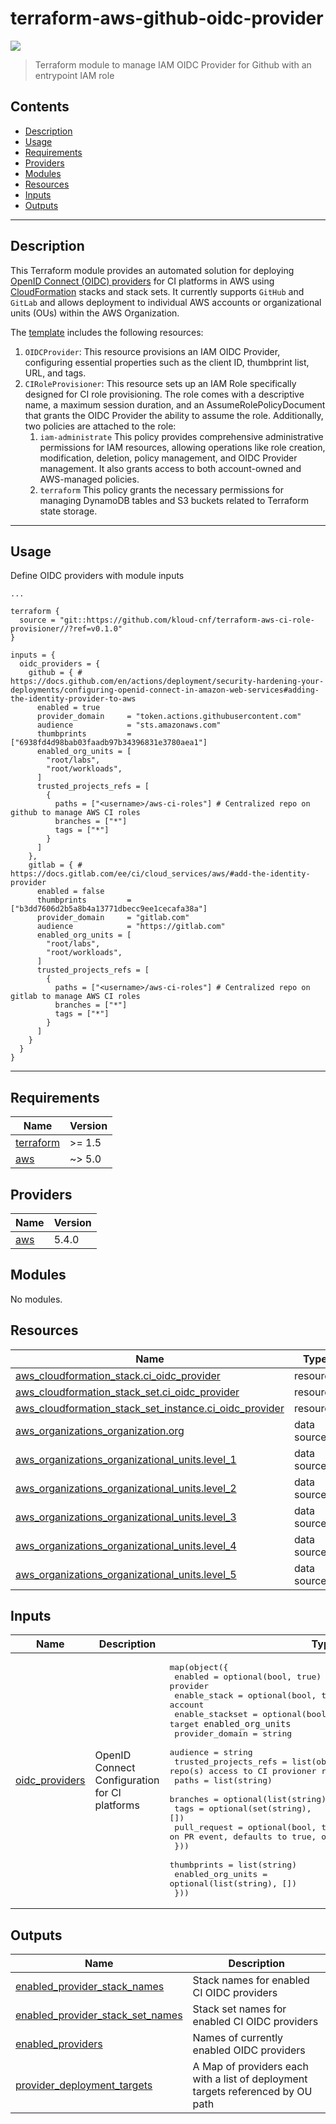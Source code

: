 # terraform-aws-github-oidc-provider

![](https://img.shields.io/badge/Terraform-1.5x-623CE4?logo=terraform)

> Terraform module to manage IAM OIDC Provider for Github with an entrypoint IAM role 

<!-- START doctoc generated TOC please keep comment here to allow auto update -->
<!-- DON'T EDIT THIS SECTION, INSTEAD RE-RUN doctoc TO UPDATE -->
## Contents

- [Description](#description)
- [Usage](#usage)
- [Requirements](#requirements)
- [Providers](#providers)
- [Modules](#modules)
- [Resources](#resources)
- [Inputs](#inputs)
- [Outputs](#outputs)

<!-- END doctoc generated TOC please keep comment here to allow auto update -->

---
## Description

This Terraform module provides an automated solution for deploying [OpenID Connect (OIDC) providers](https://docs.aws.amazon.com/IAM/latest/UserGuide/id_roles_providers_create_oidc.html) for CI platforms in AWS using [CloudFormation](https://aws.amazon.com/cloudformation/) stacks and stack sets. It currently supports `GitHub` and `GitLab` and allows deployment to individual AWS accounts or organizational units (OUs) within the AWS Organization.

The [template](./templates/stackset.yaml.tftpl) includes the following resources:

1. `OIDCProvider`: This resource provisions an IAM OIDC Provider, configuring essential properties such as the client ID, thumbprint list, URL, and tags.
2. `CIRoleProvisioner`: This resource sets up an IAM Role specifically designed for CI role provisioning. The role comes with a descriptive name, a maximum session duration, and an AssumeRolePolicyDocument that grants the OIDC Provider the ability to assume the role. Additionally, two policies are attached to the role:
   1. `iam-administrate` This policy provides comprehensive administrative permissions for IAM resources, allowing operations like role creation, modification, deletion, policy management, and OIDC Provider management. It also grants access to both account-owned and AWS-managed policies.
   2. `terraform` This policy grants the necessary permissions for managing DynamoDB tables and S3 buckets related to Terraform state storage.

---

## Usage

Define OIDC providers with module inputs

```hcl
...

terraform {
  source = "git::https://github.com/kloud-cnf/terraform-aws-ci-role-provisioner//?ref=v0.1.0"
}

inputs = {
  oidc_providers = {
    github = { # https://docs.github.com/en/actions/deployment/security-hardening-your-deployments/configuring-openid-connect-in-amazon-web-services#adding-the-identity-provider-to-aws
      enabled = true
      provider_domain     = "token.actions.githubusercontent.com"
      audience            = "sts.amazonaws.com"
      thumbprints         = ["6938fd4d98bab03faadb97b34396831e3780aea1"]
      enabled_org_units = [
        "root/labs",
        "root/workloads",
      ]
      trusted_projects_refs = [
        {
          paths = ["<username>/aws-ci-roles"] # Centralized repo on github to manage AWS CI roles
          branches = ["*"]
          tags = ["*"]
        }
      ]
    },
    gitlab = { # https://docs.gitlab.com/ee/ci/cloud_services/aws/#add-the-identity-provider
      enabled = false
      thumbprints         = ["b3dd7606d2b5a8b4a13771dbecc9ee1cecafa38a"]
      provider_domain     = "gitlab.com"
      audience            = "https://gitlab.com"
      enabled_org_units = [
        "root/labs",
        "root/workloads",
      ]
      trusted_projects_refs = [
        {
          paths = ["<username>/aws-ci-roles"] # Centralized repo on gitlab to manage AWS CI roles
          branches = ["*"]
          tags = ["*"]
        }
      ]
    }
  }
}
```

---

<!-- BEGINNING OF PRE-COMMIT-TERRAFORM DOCS HOOK -->
## Requirements

| Name | Version |
|------|---------|
| <a name="requirement_terraform"></a> [terraform](#requirement\_terraform) | >= 1.5 |
| <a name="requirement_aws"></a> [aws](#requirement\_aws) | ~> 5.0 |

## Providers

| Name | Version |
|------|---------|
| <a name="provider_aws"></a> [aws](#provider\_aws) | 5.4.0 |

## Modules

No modules.

## Resources

| Name | Type |
|------|------|
| [aws_cloudformation_stack.ci_oidc_provider](https://registry.terraform.io/providers/hashicorp/aws/latest/docs/resources/cloudformation_stack) | resource |
| [aws_cloudformation_stack_set.ci_oidc_provider](https://registry.terraform.io/providers/hashicorp/aws/latest/docs/resources/cloudformation_stack_set) | resource |
| [aws_cloudformation_stack_set_instance.ci_oidc_provider](https://registry.terraform.io/providers/hashicorp/aws/latest/docs/resources/cloudformation_stack_set_instance) | resource |
| [aws_organizations_organization.org](https://registry.terraform.io/providers/hashicorp/aws/latest/docs/data-sources/organizations_organization) | data source |
| [aws_organizations_organizational_units.level_1](https://registry.terraform.io/providers/hashicorp/aws/latest/docs/data-sources/organizations_organizational_units) | data source |
| [aws_organizations_organizational_units.level_2](https://registry.terraform.io/providers/hashicorp/aws/latest/docs/data-sources/organizations_organizational_units) | data source |
| [aws_organizations_organizational_units.level_3](https://registry.terraform.io/providers/hashicorp/aws/latest/docs/data-sources/organizations_organizational_units) | data source |
| [aws_organizations_organizational_units.level_4](https://registry.terraform.io/providers/hashicorp/aws/latest/docs/data-sources/organizations_organizational_units) | data source |
| [aws_organizations_organizational_units.level_5](https://registry.terraform.io/providers/hashicorp/aws/latest/docs/data-sources/organizations_organizational_units) | data source |

## Inputs

| Name | Description | Type | Default | Required |
|------|-------------|------|---------|:--------:|
| <a name="input_oidc_providers"></a> [oidc\_providers](#input\_oidc\_providers) | OpenID Connect Configuration for CI platforms | <pre>map(object({<br>    enabled         = optional(bool, true) # enable provider<br>    enable_stack    = optional(bool, true) # enable stack for root account<br>    enable_stackset = optional(bool, true) # enable stackset for target `enabled_org_units`<br>    provider_domain = string<br>    audience        = string<br>    trusted_projects_refs = list(object({ # Define repo(s) access to CI provioner role<br>      paths        = list(string)<br>      branches     = optional(list(string), [])<br>      tags         = optional(set(string), [])<br>      pull_request = optional(bool, true) # Allow role to be assumed on PR event, defaults to true, only needed for GitHub<br>    }))<br>    thumbprints       = list(string)<br>    enabled_org_units = optional(list(string), [])<br>  }))</pre> | n/a | yes |

## Outputs

| Name | Description |
|------|-------------|
| <a name="output_enabled_provider_stack_names"></a> [enabled\_provider\_stack\_names](#output\_enabled\_provider\_stack\_names) | Stack names for enabled CI OIDC providers |
| <a name="output_enabled_provider_stack_set_names"></a> [enabled\_provider\_stack\_set\_names](#output\_enabled\_provider\_stack\_set\_names) | Stack set names for enabled CI OIDC providers |
| <a name="output_enabled_providers"></a> [enabled\_providers](#output\_enabled\_providers) | Names of currently enabled OIDC providers |
| <a name="output_provider_deployment_targets"></a> [provider\_deployment\_targets](#output\_provider\_deployment\_targets) | A Map of providers each with a list of deployment targets referenced by OU path |
<!-- END OF PRE-COMMIT-TERRAFORM DOCS HOOK -->
